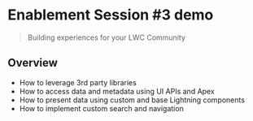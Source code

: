 # Enablement Session #3 demo
> Building experiences for your LWC Community
## Overview

- How to leverage 3rd party libraries
- How to access data and metadata using UI APIs and Apex
- How to present data using custom and base Lightning components
- How to implement custom search and navigation